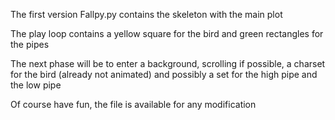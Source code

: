 The first version Fallpy.py contains the skeleton with the main plot

The play loop contains a yellow square for the bird and green rectangles for the pipes

The next phase will be to enter a background, scrolling if possible, a charset for the bird (already not animated) and possibly a set for the high pipe and the low pipe

Of course have fun, the file is available for any modification
